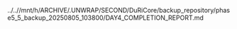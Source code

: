 ../..//mnt/h/ARCHIVE/.UNWRAP/SECOND/DuRiCore/backup_repository/phase5_5_backup_20250805_103800/DAY4_COMPLETION_REPORT.md